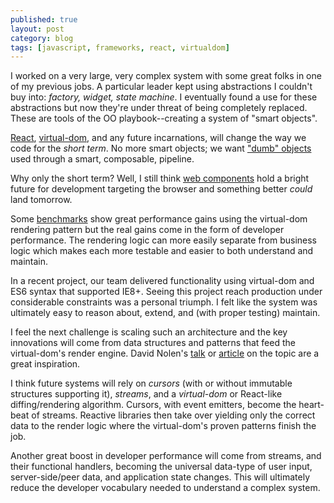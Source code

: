 ```yaml
---
published: true
layout: post
category: blog
tags: [javascript, frameworks, react, virtualdom]
---
```


I worked on a very large, very complex system with some great folks in one of my previous
jobs. A particular leader kept using abstractions I couldn't buy into: _factory, widget,
state machine_. I eventually found a use for these abstractions but now they're under threat of 
being completely replaced. These are tools of the OO playbook--creating a system of "smart objects".

[React](http://facebook.github.io/react/), [virtual-dom](https://github.com/Matt-Esch/virtual-dom),
and any future incarnations, will change the way we code for the _short term_. No more smart objects;
we want ["dumb" objects](http://slides.com/bahmutov/javascript-journey-scotland-js#/7/7) used through a smart, 
composable, pipeline.

Why only the short term? Well, I still think [web components](http://webcomponents.org/) hold a bright future for development
targeting the browser and something better _could_ land tomorrow.

Some [benchmarks](https://github.com/evancz/todomvc-perf-comparison) show great performance gains 
using the virtual-dom rendering pattern but the real gains come in the form of developer performance. The rendering 
logic can more easily separate from business logic which makes each more testable and easier to both understand
and maintain.

In a recent project, our team delivered functionality using virtual-dom and ES6 syntax
that supported IE8+. Seeing this project reach production under considerable constraints was a personal triumph.
I felt like the system was ultimately easy to reason about, extend, and (with proper testing) maintain.

I feel the next challenge is scaling such an architecture and the key innovations will come from data 
structures and patterns that feed the virtual-dom's render engine. David Nolen's 
[talk](http://www.ustream.tv/recorded/61483785) or 
[article](http://swannodette.github.io/2013/12/17/the-future-of-javascript-mvcs/) on the topic are a great
inspiration.

I think future systems will rely on *cursors* (with or without immutable structures supporting it), *streams*,
and a *virtual-dom* or React-like diffing/rendering algorithm. Cursors, with event emitters, become the heart-beat of 
streams. Reactive libraries then take over yielding only the correct data to the render logic where the virtual-dom's 
proven patterns finish the job.

Another great boost in developer performance will come from streams, and their functional handlers, becoming the 
universal data-type of user input, server-side/peer data, and application state changes. This will ultimately reduce
the developer vocabulary needed to understand a complex system.
